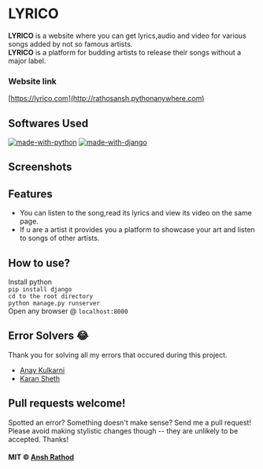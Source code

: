 # LYRICO
**LYRICO** is a website where you can get lyrics,audio and video for various songs added by not so famous artists.<br>
**LYRICO** is a platform for budding artists to release their songs without a major label.
### Website link
[https://lyrico.com](http://rathosansh.pythonanywhere.com)
## Softwares Used
[![made-with-python](https://img.shields.io/badge/made%20with-python-blue)](#)
[![made-with-django](https://img.shields.io/badge/made%20with-Django-blue)](#)
 
## Screenshots

## Features
- You can listen to the song,read its lyrics and view its video on the same page.
- If u are a artist it provides you a platform to showcase your art and listen to songs of other artists.

## How to use?
Install python<br>
`pip install django`<br>
`cd to the root directory`<br>
`python manage.py runserver`<br>
Open any browser @ `localhost:8000`<br>

## Error Solvers :joy:
Thank you for solving all my errors that occured during this project.
- [Anay Kulkarni](https://github.com/Anay121)
- [Karan Sheth](https://github.com/Korusuke)

## Pull requests welcome!

Spotted an error? Something doesn't make sense? Send me a pull request! Please avoid making stylistic changes though -- they are unlikely to be accepted. Thanks!

#### MIT © [Ansh Rathod](https://github.com/anshrathod)
